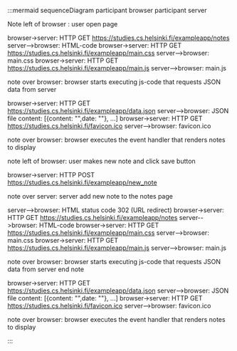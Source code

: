 :::mermaid
sequenceDiagram
participant browser
participant server

Note left of browser : user open page

browser->server: HTTP GET https://studies.cs.helsinki.fi/exampleapp/notes
server-->browser: HTML-code
browser->server: HTTP GET https://studies.cs.helsinki.fi/exampleapp/main.css
server-->browser: main.css
browser->server: HTTP GET https://studies.cs.helsinki.fi/exampleapp/main.js
server-->browser: main.js

note over browser: browser starts executing js-code that requests JSON data from server


browser->server: HTTP GET https://studies.cs.helsinki.fi/exampleapp/data.json
server-->browser: JSON file content: [{content: "",date: ""}, ...]
browser->server: HTTP GET https://studies.cs.helsinki.fi/favicon.ico
server-->browser: favicon.ico

note over browser: browser executes the event handler that renders notes to display


note left of browser: user makes new note and click save button

browser->server: HTTP POST https://studies.cs.helsinki.fi/exampleapp/new_note

note over server: server add new note to the notes page


server-->browser: HTML status code 302 (URL redirect)
browser->server: HTTP GET https://studies.cs.helsinki.fi/exampleapp/notes
server-->browser: HTML-code
browser->server: HTTP GET https://studies.cs.helsinki.fi/exampleapp/main.css
server-->browser: main.css
browser->server: HTTP GET https://studies.cs.helsinki.fi/exampleapp/main.js
server-->browser: main.js

note over browser: browser starts executing js-code that requests JSON data from server end note

browser->server: HTTP GET https://studies.cs.helsinki.fi/exampleapp/data.json
server-->browser: JSON file content: [{content: "",date: ""}, ...]
browser->server: HTTP GET https://studies.cs.helsinki.fi/favicon.ico
server-->browser: favicon.ico

note over browser: browser executes the event handler that renders notes to display

:::

